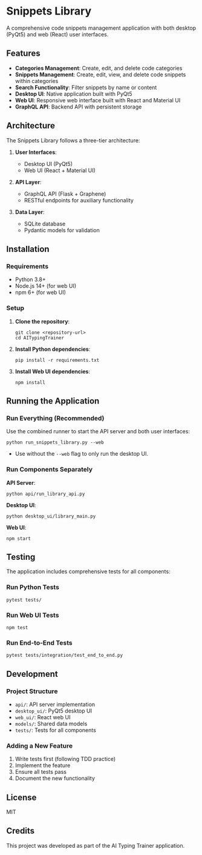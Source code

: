 # Snippets Library

A comprehensive code snippets management application with both desktop (PyQt5) and web (React) user interfaces.

## Features

- **Categories Management**: Create, edit, and delete code categories
- **Snippets Management**: Create, edit, view, and delete code snippets within categories
- **Search Functionality**: Filter snippets by name or content
- **Desktop UI**: Native application built with PyQt5
- **Web UI**: Responsive web interface built with React and Material UI
- **GraphQL API**: Backend API with persistent storage

## Architecture

The Snippets Library follows a three-tier architecture:

1. **User Interfaces**:
   - Desktop UI (PyQt5)
   - Web UI (React + Material UI)

2. **API Layer**:
   - GraphQL API (Flask + Graphene)
   - RESTful endpoints for auxiliary functionality

3. **Data Layer**:
   - SQLite database
   - Pydantic models for validation

## Installation

### Requirements

- Python 3.8+
- Node.js 14+ (for web UI)
- npm 6+ (for web UI)

### Setup

1. **Clone the repository**:
   ```
   git clone <repository-url>
   cd AITypingTrainer
   ```

2. **Install Python dependencies**:
   ```
   pip install -r requirements.txt
   ```

3. **Install Web UI dependencies**:
   ```
   npm install
   ```

## Running the Application

### Run Everything (Recommended)

Use the combined runner to start the API server and both user interfaces:

```
python run_snippets_library.py --web
```

- Use without the `--web` flag to only run the desktop UI.

### Run Components Separately

**API Server**:
```
python api/run_library_api.py
```

**Desktop UI**:
```
python desktop_ui/library_main.py
```

**Web UI**:
```
npm start
```

## Testing

The application includes comprehensive tests for all components:

### Run Python Tests

```
pytest tests/
```

### Run Web UI Tests

```
npm test
```

### Run End-to-End Tests

```
pytest tests/integration/test_end_to_end.py
```

## Development

### Project Structure

- `api/`: API server implementation
- `desktop_ui/`: PyQt5 desktop UI
- `web_ui/`: React web UI
- `models/`: Shared data models
- `tests/`: Tests for all components

### Adding a New Feature

1. Write tests first (following TDD practice)
2. Implement the feature
3. Ensure all tests pass
4. Document the new functionality

## License

MIT

## Credits

This project was developed as part of the AI Typing Trainer application.

